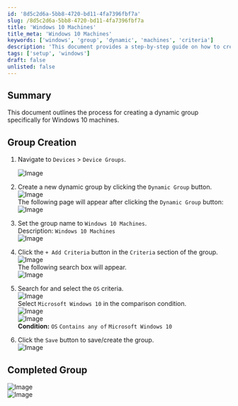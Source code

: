 ```yaml
---
id: '8d5c2d6a-5bb8-4720-bd11-4fa7396fbf7a'
slug: /8d5c2d6a-5bb8-4720-bd11-4fa7396fbf7a
title: 'Windows 10 Machines'
title_meta: 'Windows 10 Machines'
keywords: ['windows', 'group', 'dynamic', 'machines', 'criteria']
description: 'This document provides a step-by-step guide on how to create a dynamic group for Windows 10 machines within the CW RMM platform. It includes navigation instructions, setting group criteria, and saving the group.'
tags: ['setup', 'windows']
draft: false
unlisted: false
---
```


## Summary

This document outlines the process for creating a dynamic group specifically for Windows 10 machines.

## Group Creation

1. Navigate to `Devices` > `Device Groups`.
   
   ![Image](../../../static/img/docs/8d5c2d6a-5bb8-4720-bd11-4fa7396fbf7a/image_1.webp)

2. Create a new dynamic group by clicking the `Dynamic Group` button.  
   ![Image](../../../static/img/docs/8d5c2d6a-5bb8-4720-bd11-4fa7396fbf7a/image_2.webp)  
   The following page will appear after clicking the `Dynamic Group` button:  
   ![Image](../../../static/img/docs/8d5c2d6a-5bb8-4720-bd11-4fa7396fbf7a/image_3.webp)

3. Set the group name to `Windows 10 Machines`.  
   Description: `Windows 10 Machines`  
   ![Image](../../../static/img/docs/8d5c2d6a-5bb8-4720-bd11-4fa7396fbf7a/image_4.webp)

4. Click the `+ Add Criteria` button in the `Criteria` section of the group.  
   ![Image](../../../static/img/docs/8d5c2d6a-5bb8-4720-bd11-4fa7396fbf7a/image_5.webp)  
   The following search box will appear.  
   ![Image](../../../static/img/docs/8d5c2d6a-5bb8-4720-bd11-4fa7396fbf7a/image_6.webp)

5. Search for and select the `OS` criteria.  
   ![Image](../../../static/img/docs/8d5c2d6a-5bb8-4720-bd11-4fa7396fbf7a/image_7.webp)  
   Select `Microsoft Windows 10` in the comparison condition.  
   ![Image](../../../static/img/docs/8d5c2d6a-5bb8-4720-bd11-4fa7396fbf7a/image_8.webp)  
   ![Image](../../../static/img/docs/8d5c2d6a-5bb8-4720-bd11-4fa7396fbf7a/image_9.webp)  
   **Condition:** `OS` `Contains any of` `Microsoft Windows 10`

6. Click the `Save` button to save/create the group.  
   ![Image](../../../static/img/docs/8d5c2d6a-5bb8-4720-bd11-4fa7396fbf7a/image_10.webp)

## Completed Group

![Image](../../../static/img/docs/8d5c2d6a-5bb8-4720-bd11-4fa7396fbf7a/image_11.webp)  
![Image](../../../static/img/docs/8d5c2d6a-5bb8-4720-bd11-4fa7396fbf7a/image_12.webp)